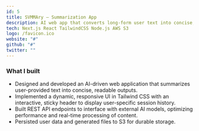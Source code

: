 ```yaml
---
id: 5
title: SVMMAry — Summarization App
description: AI web app that converts long-form user text into concise, context-aware summaries with a responsive UI.
tech: Next.js React TailwindCSS Node.js AWS S3
logo: /favicon.ico
website: "#"
github: "#"
twitter: ""
---
```


### What I built

- Designed and developed an AI-driven web application that summarizes user-provided text into concise, readable outputs.
- Implemented a dynamic, responsive UI in Tailwind CSS with an interactive, sticky header to display user-specific session history.
- Built REST API endpoints to interface with external AI models, optimizing performance and real-time processing of content.
- Persisted user data and generated files to S3 for durable storage.

